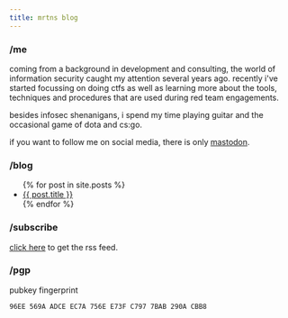 ```yaml
---
title: mrtns blog
---
```

<head>
	<link rel="shortcut icon" type="image/x-icon" href="favicon.ico">
	<link rel="apple-touch-icon" sizes="180x180" href="assets/apple-touch-icon.png">
	<link rel="icon" type="image/png" sizes="32x32" href="assets/favicon-32x32.png">
	<link rel="icon" type="image/png" sizes="16x16" href="assets/favicon-16x16.png">
	<link rel="manifest" href="assets/site.webmanifest">
	<link rel="mask-icon" href="assets/safari-pinned-tab.svg" color="#5bbad5">
	<meta name="msapplication-TileColor" content="#da532c">
	<meta name="theme-color" content="#ffffff">
</head>

### /me

coming from a background in development and consulting, the world of information security caught my attention several years ago. recently i've started focussing on doing ctfs as well as learning more about the tools, techniques and procedures that are used during red team engagements. 

besides infosec shenanigans, i spend my time playing guitar and the occasional game of dota and cs:go. 

if you want to follow me on social media, there is only <a rel="me" href="https://infosec.exchange/@0xmrtn">mastodon</a>. 

### /blog

<ul>
  {% for post in site.posts %}
    <li>
      <a href="{{ post.url }}">{{ post.title }}</a>
    </li>
  {% endfor %}
</ul>


### /subscribe
[click here](https://blog.mrtnrdl.de/feed) to get the rss feed.


### /pgp

pubkey fingerprint

`96EE 569A ADCE EC7A 756E E73F C797 7BAB 290A CBB8`
